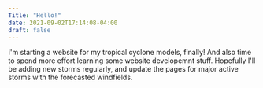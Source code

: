 ```yaml
---
Title: "Hello!"
date: 2021-09-02T17:14:08-04:00
draft: false
---
```


I'm starting a website for my tropical cyclone models, finally! And also time to spend more effort learning some website developemnt stuff.  Hopefully I'll be adding new storms regularly, and update the pages for major active storms with the forecasted windfields.